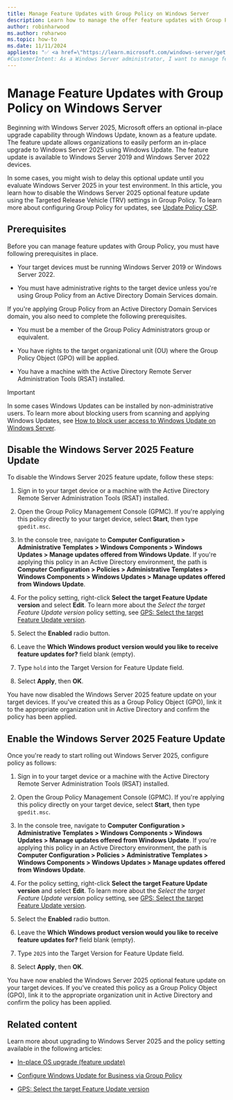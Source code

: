 ```yaml
---
title: Manage Feature Updates with Group Policy on Windows Server
description: Learn how to manage the offer feature updates with Group Policy on Windows Server 2022 and Windows Server 2019.
author: robinharwood
ms.author: roharwoo
ms.topic: how-to
ms.date: 11/11/2024
appliesto: "✅ <a href=\"https://learn.microsoft.com/windows-server/get-started/windows-server-release-info\" target=\"_blank\">Windows Server 2022</a>, ✅ <a href=\"https://learn.microsoft.com/windows-server/get-started/windows-server-release-info\" target=\"_blank\">Windows Server 2019</a>"
#CustomerIntent: As a Windows Server administrator, I want to manage feature updates with Group Policy so that I can control when Windows Server 2025 is offered to my devices.
---
```




# Manage Feature Updates with Group Policy on Windows Server

Beginning with Windows Server 2025, Microsoft offers an optional in-place upgrade capability through Windows Update, known as a feature update. The feature update allows organizations to easily perform an in-place upgrade to Windows Server 2025 using Windows Update. The feature update is available to Windows Server 2019 and Windows Server 2022 devices.

In some cases, you might wish to delay this optional update until you evaluate Windows Server 2025 in your test environment. In this article, you learn how to disable the Windows Server 2025 optional feature update using the Targeted Release Vehicle (TRV) settings in Group Policy. To learn more about configuring Group Policy for updates, see [Update Policy CSP](windows/client-management/mdm/policy-csp-update#targetreleaseversion).

## Prerequisites

Before you can manage feature updates with Group Policy, you must have following prerequisites in place.

- Your target devices must be running Windows Server 2019 or Windows Server 2022.

- You must have administrative rights to the target device unless you're using Group Policy from an Active Directory Domain Services domain.

If you're applying Group Policy from an Active Directory Domain Services domain, you also need to complete the following prerequisites.

- You must be a member of the Group Policy Administrators group or equivalent.

- You have rights to the target organizational unit (OU) where the Group Policy Object (GPO) will be applied.

- You have a machine with the Active Directory Remote Server Administration Tools (RSAT) installed.

> [!IMPORTANT]
> In some cases Windows Updates can be installed by non-administrative users. To learn more about blocking users from scanning and applying Windows Updates, see [How to block user access to Windows Update on Windows Server](/troubleshoot/windows-server/installing-updates-features-roles/block-user-access-windows-update).

## Disable the Windows Server 2025 Feature Update

To disable the Windows Server 2025 feature update, follow these steps:

1. Sign in to your target device or a machine with the Active Directory Remote Server Administration Tools (RSAT) installed.

1. Open the Group Policy Management Console (GPMC). If you're applying this policy directly to your target device, select **Start**, then type `gpedit.msc`.

1. In the console tree, navigate to **Computer Configuration > Administrative Templates > Windows Components > Windows Updates > Manage updates offered from Windows Update**. If you're applying this policy in an Active Directory environment, the path is **Computer Configuration > Policies > Administrative Templates > Windows Components > Windows Updates > Manage updates offered from Windows Update**.

1. For the policy setting, right-click **Select the target Feature Update version** and select **Edit**. To learn more about the _Select the target Feature Update version_ policy setting, see [GPS: Select the target Feature Update version](https://gpsearch.azurewebsites.net/Default.aspx?PolicyID=15143).

1. Select the **Enabled** radio button.

1. Leave the **Which Windows product version would you like to receive feature updates for?** field blank (empty).

1. Type `hold` into the Target Version for Feature Update field.

1. Select **Apply**, then **OK**.

You have now disabled the Windows Server 2025 feature update on your target devices. If you've created this as a Group Policy Object (GPO), link it to the appropriate organization unit in Active Directory and confirm the policy has been applied.

## Enable the Windows Server 2025 Feature Update

Once you're ready to start rolling out Windows Server 2025, configure policy as follows:

1. Sign in to your target device or a machine with the Active Directory Remote Server Administration Tools (RSAT) installed.

1. Open the Group Policy Management Console (GPMC). If you're applying this policy directly on your target device, select **Start**, then type `gpedit.msc`.

1. In the console tree, navigate to **Computer Configuration > Administrative Templates > Windows Components > Windows Updates > Manage updates offered from Windows Update**. If you're applying this policy in an Active Directory environment, the path is **Computer Configuration > Policies > Administrative Templates > Windows Components > Windows Updates > Manage updates offered from Windows Update**.

1. For the policy setting, right-click **Select the target Feature Update version** and select **Edit**. To learn more about the _Select the target Feature Update version_ policy setting, see [GPS: Select the target Feature Update version](https://gpsearch.azurewebsites.net/Default.aspx?PolicyID=15143).

1. Select the **Enabled** radio button.

1. Leave the **Which Windows product version would you like to receive feature updates for?** field blank (empty).

1. Type `2025` into the Target Version for Feature Update field.

1. Select **Apply**, then **OK**.

You have now enabled the Windows Server 2025 optional feature update on your target devices. If you've created this policy as a Group Policy Object (GPO), link it to the appropriate organization unit in Active Directory and confirm the policy has been applied.

## Related content

Learn more about upgrading to Windows Server 2025 and the policy setting available in the following articles:

- [In-place OS upgrade (feature update)](install-upgrade-migrate.md#in-place-os-upgrade-feature-update)

- [Configure Windows Update for Business via Group Policy](/windows/deployment/update/waas-wufb-group-policy)

- [GPS: Select the target Feature Update version](https://gpsearch.azurewebsites.net/Default.aspx?PolicyID=15143)
